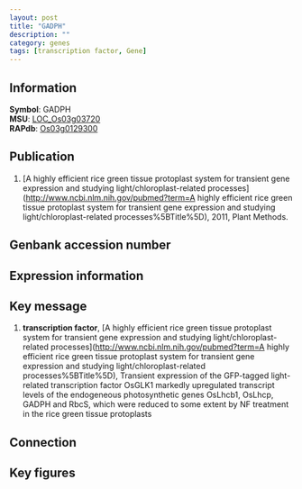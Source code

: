 ```yaml
---
layout: post
title: "GADPH"
description: ""
category: genes
tags: [transcription factor, Gene]
---
```


## Information
__Symbol__: GADPH  
__MSU__: [LOC_Os03g03720](http://rice.plantbiology.msu.edu/cgi-bin/ORF_infopage.cgi?orf=LOC_Os03g03720)  
__RAPdb__: [Os03g0129300](http://rapdb.dna.affrc.go.jp/viewer/gbrowse_details/irgsp1?name=Os03g0129300)  

## Publication
1. [A highly efficient rice green tissue protoplast system for transient gene expression and studying light/chloroplast-related processes](http://www.ncbi.nlm.nih.gov/pubmed?term=A highly efficient rice green tissue protoplast system for transient gene expression and studying light/chloroplast-related processes%5BTitle%5D), 2011, Plant Methods.

## Genbank accession number

## Expression information

## Key message
1. __transcription factor__, [A highly efficient rice green tissue protoplast system for transient gene expression and studying light/chloroplast-related processes](http://www.ncbi.nlm.nih.gov/pubmed?term=A highly efficient rice green tissue protoplast system for transient gene expression and studying light/chloroplast-related processes%5BTitle%5D),  Transient expression of the GFP-tagged light-related transcription factor OsGLK1 markedly upregulated transcript levels of the endogeneous photosynthetic genes OsLhcb1, OsLhcp, GADPH and RbcS, which were reduced to some extent by NF treatment in the rice green tissue protoplasts

## Connection

## Key figures


